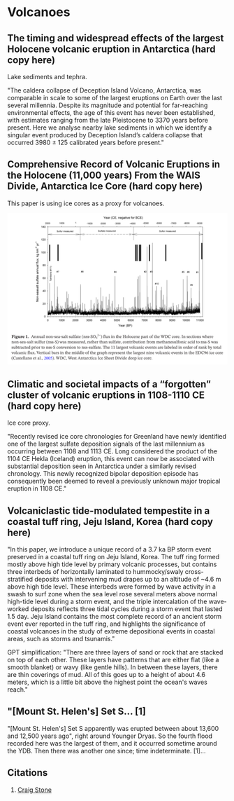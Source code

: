 # Volcanoes

## The timing and widespread effects of the largest Holocene volcanic eruption in Antarctica (hard copy here)

Lake sediments and tephra.

"The caldera collapse of Deception Island Volcano, Antarctica, was comparable in scale to some of the largest eruptions on Earth over the last several millennia. Despite its magnitude and potential for far-reaching environmental effects, the age of this event has never been established, with estimates ranging from the late Pleistocene to 3370 years before present. Here we analyse nearby lake sediments in which we identify a singular event produced by Deception Island’s caldera collapse that occurred 3980 ± 125 calibrated years before present."

## Comprehensive Record of Volcanic Eruptions in the Holocene (11,000 years) From the WAIS Divide, Antarctica Ice Core (hard copy here)

This paper is using ice cores as a proxy for volcanoes.

![](img/wais-cores.png)

## Climatic and societal impacts of a “forgotten” cluster of volcanic eruptions in 1108-1110 CE (hard copy here)

Ice core proxy.

"Recently revised ice core chronologies for Greenland have newly identified one of the largest sulfate deposition signals of the last millennium as occurring between 1108 and 1113 CE. Long considered the product of the 1104 CE Hekla (Iceland) eruption, this event can now be associated with substantial deposition seen in Antarctica under a similarly revised chronology. This newly recognized bipolar deposition episode has consequently been deemed to reveal a previously unknown major tropical eruption in 1108 CE."

## Volcaniclastic tide-modulated tempestite in a coastal tuff ring, Jeju Island, Korea (hard copy here)

"In this paper, we introduce a unique record of a 3.7 ka BP storm event preserved in a coastal tuff ring on Jeju Island, Korea. The tuff ring formed mostly above high tide level by primary volcanic processes, but contains three interbeds of horizontally laminated to hummocky/swaly cross-stratified deposits with intervening mud drapes up to an altitude of ~4.6 m above high tide level. These interbeds were formed by wave activity in a swash to surf zone when the sea level rose several meters above normal high-tide level during a storm event, and the triple intercalation of the wave-worked deposits reflects three tidal cycles during a storm event that lasted 1.5 day. Jeju Island contains the most complete record of an ancient storm event ever reported in the tuff ring, and highlights the significance of coastal volcanoes in the study of extreme depositional events in coastal areas, such as storms and tsunamis."

GPT simplification: "There are three layers of sand or rock that are stacked on top of each other. These layers have patterns that are either flat (like a smooth blanket) or wavy (like gentle hills). In between these layers, there are thin coverings of mud. All of this goes up to a height of about 4.6 meters, which is a little bit above the highest point the ocean's waves reach."

## "[Mount St. Helen's] Set S... [1]

"[Mount St. Helen's] Set S apparently was erupted between about 13,600 and 12,500 years ago", right around Younger Dryas. So the fourth flood recorded here was the largest of them, and it occurred sometime around the YDB. Then there was another one since; time indeterminate. [1]…

## Citations

1. [Craig Stone](https://nobulart.com)